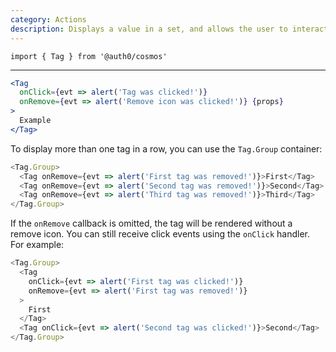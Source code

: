 ```yaml
---
category: Actions
description: Displays a value in a set, and allows the user to interact with it
---
```


`import { Tag } from '@auth0/cosmos'`

---

```jsx
<Tag
  onClick={evt => alert('Tag was clicked!')}
  onRemove={evt => alert('Remove icon was clicked!')} {props}
>
  Example
</Tag>
```

To display more than one tag in a row, you can use the `Tag.Group` container:

```js
<Tag.Group>
  <Tag onRemove={evt => alert('First tag was removed!')}>First</Tag>
  <Tag onRemove={evt => alert('Second tag was removed!')}>Second</Tag>
  <Tag onRemove={evt => alert('Third tag was removed!')}>Third</Tag>
</Tag.Group>
```

If the `onRemove` callback is omitted, the tag will be rendered without a remove icon. You can still receive click events using the `onClick` handler. For example:

```js
<Tag.Group>
  <Tag
    onClick={evt => alert('First tag was clicked!')}
    onRemove={evt => alert('First tag was removed!')}
  >
    First
  </Tag>
  <Tag onClick={evt => alert('Second tag was clicked!')}>Second</Tag>
</Tag.Group>
```
